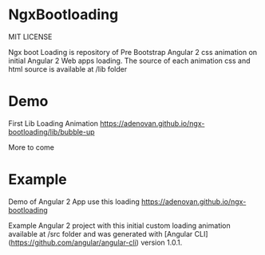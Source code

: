# NgxBootloading
MIT LICENSE

Ngx boot Loading is repository of Pre Bootstrap Angular 2 css animation on initial Angular 2 Web apps loading. 
The source of each animation css and html source is available at /lib folder

# Demo
First Lib Loading Animation
https://adenovan.github.io/ngx-bootloading/lib/bubble-up


More to come

# Example
Demo of Angular 2 App use this loading
https://adenovan.github.io/ngx-bootloading

Example Angular 2 project with this initial custom loading animation available at /src folder and was generated with [Angular CLI] (https://github.com/angular/angular-cli) version 1.0.1.
